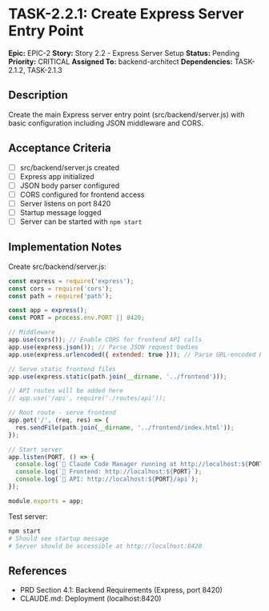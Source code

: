 # TASK-2.2.1: Create Express Server Entry Point

**Epic:** EPIC-2
**Story:** Story 2.2 - Express Server Setup
**Status:** Pending
**Priority:** CRITICAL
**Assigned To:** backend-architect
**Dependencies:** TASK-2.1.2, TASK-2.1.3

## Description

Create the main Express server entry point (src/backend/server.js) with basic configuration including JSON middleware and CORS.

## Acceptance Criteria

- [ ] src/backend/server.js created
- [ ] Express app initialized
- [ ] JSON body parser configured
- [ ] CORS configured for frontend access
- [ ] Server listens on port 8420
- [ ] Startup message logged
- [ ] Server can be started with `npm start`

## Implementation Notes

Create src/backend/server.js:

```javascript
const express = require('express');
const cors = require('cors');
const path = require('path');

const app = express();
const PORT = process.env.PORT || 8420;

// Middleware
app.use(cors()); // Enable CORS for frontend API calls
app.use(express.json()); // Parse JSON request bodies
app.use(express.urlencoded({ extended: true })); // Parse URL-encoded bodies

// Serve static frontend files
app.use(express.static(path.join(__dirname, '../frontend')));

// API routes will be added here
// app.use('/api', require('./routes/api'));

// Root route - serve frontend
app.get('/', (req, res) => {
  res.sendFile(path.join(__dirname, '../frontend/index.html'));
});

// Start server
app.listen(PORT, () => {
  console.log(`🚀 Claude Code Manager running at http://localhost:${PORT}`);
  console.log(`📁 Frontend: http://localhost:${PORT}`);
  console.log(`🔌 API: http://localhost:${PORT}/api`);
});

module.exports = app;
```

Test server:
```bash
npm start
# Should see startup message
# Server should be accessible at http://localhost:8420
```

## References

- PRD Section 4.1: Backend Requirements (Express, port 8420)
- CLAUDE.md: Deployment (localhost:8420)
